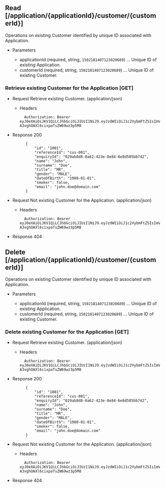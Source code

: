 ## Read [/application/{applicationId}/customer/{customerId}]
Operations on existing Customer identified by unique ID associated with Application.

+ Parameters

    + applicationId (required, string, `1502181407123020689`) ... Unique ID of existing Application.
    + customerId  (required, string, `1502181407123020689`) ... Unique ID of existing Customer.

### Retrieve existing Customer for the Application [GET]
+ Request Retrieve existing Customer. (application/json)

    + Headers

            Authorization: Bearer eyJ0eXAiOiJKV1QiLCJhbGciOiJIUzI1NiJ9.eyJzdWIiOiJ1c2VybmFtZSIsImV4cCI6MTQyMjU0MDAzMH0.oyMYL7t57jhBvw-A3vghOAXl6cixpaTsZW69wz3p5M8

+ Response 200

            {
                "id": "1001",
                "referenceId": "cus-001",
                "enquiryId": "029ab8d8-0a62-423e-8e84-6e8d505bb742",
                "name": "John",
                "surname": "Doe",
                "title": "MR",
                "gender": "MALE",
                "dateOfBirth": "1980-01-01",
                "smoker": false,
                "email": "john.doe@domain.com"
            }

+ Request Not existing Customer for the Application. (application/json)

    + Headers

            Authorization: Bearer eyJ0eXAiOiJKV1QiLCJhbGciOiJIUzI1NiJ9.eyJzdWIiOiJ1c2VybmFtZSIsImV4cCI6MTQyMjU0MDAzMH0.oyMYL7t57jhBvw-A3vghOAXl6cixpaTsZW69wz3p5M8

+ Response 404

## Delete [/application/{applicationId}/customer/{customerId}]
Operations on existing Customer identified by unique ID associated with Application.

+ Parameters

    + applicationId (required, string, `1502181407123020689`) ... Unique ID of existing Application.
    + customerId  (required, string, `1502181407123020689`) ... Unique ID of existing Customer.

### Delete existing Customer for the Application [GET]
+ Request Retrieve existing Customer. (application/json)

    + Headers

            Authorization: Bearer eyJ0eXAiOiJKV1QiLCJhbGciOiJIUzI1NiJ9.eyJzdWIiOiJ1c2VybmFtZSIsImV4cCI6MTQyMjU0MDAzMH0.oyMYL7t57jhBvw-A3vghOAXl6cixpaTsZW69wz3p5M8

+ Response 200

            {
                "id": "1001",
                "referenceId": "cus-001",
                "enquiryId": "029ab8d8-0a62-423e-8e84-6e8d505bb742",
                "name": "John",
                "surname": "Doe",
                "title": "MR",
                "gender": "MALE",
                "dateOfBirth": "1980-01-01",
                "smoker": false,
                "email": "john.doe@domain.com"
            }

+ Request Not existing Customer for the Application. (application/json)

    + Headers

            Authorization: Bearer eyJ0eXAiOiJKV1QiLCJhbGciOiJIUzI1NiJ9.eyJzdWIiOiJ1c2VybmFtZSIsImV4cCI6MTQyMjU0MDAzMH0.oyMYL7t57jhBvw-A3vghOAXl6cixpaTsZW69wz3p5M8

+ Response 404
